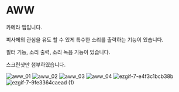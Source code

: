 # AWW

카메라 앱입니다. 

피사체의 관심을 유도 할 수 있게 특수한 소리를 출력하는 기능이 있습니다.

필터 기능, 소리 출력, 소리 녹음 기능이 있습니다.

스크린샷만 첨부하였습니다.


![aww_01](https://user-images.githubusercontent.com/5820255/71480706-e9de5680-283d-11ea-92e9-1ffac20d2b0a.jpeg)
![aww_02](https://user-images.githubusercontent.com/5820255/71480755-1eeaa900-283e-11ea-8275-04d8ece73827.jpeg)
![aww_03](https://user-images.githubusercontent.com/5820255/71480756-1eeaa900-283e-11ea-93a6-3d3027835690.jpeg)
![aww_04](https://user-images.githubusercontent.com/5820255/71480757-1eeaa900-283e-11ea-8afa-7c34b9a03b7c.jpeg)
![ezgif-7-e4f3c1bcb38b](https://user-images.githubusercontent.com/5820255/71481463-45f6aa00-2841-11ea-9f86-3c1cf1c0dd5e.gif)
![ezgif-7-9fe3364caead (1)](https://user-images.githubusercontent.com/5820255/71481366-f31cf280-2840-11ea-938b-0be11bfdc913.gif)

